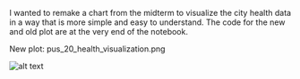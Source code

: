 I wanted to remake a chart from the midterm to visualize the city health data in a way that is more simple and easy to understand. The code for the new and old plot are at the very end of the notebook.

New plot:
pus_20_health_visualization.png

![alt text](https://github.com/smwalter96/PUS2020_MWalter/blob/master/HW9/pus20_viz.jpg?raw=true)
